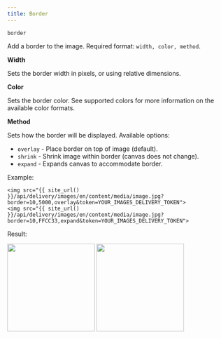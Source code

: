 ```yaml
---
title: Border
---
```


`border`

Add a border to the image. Required format: `width, color, method`.

**Width**

Sets the border width in pixels, or using relative dimensions.

**Color**

Sets the border color. See supported colors for more information on the available color formats.

**Method**

Sets how the border will be displayed. Available options:

* `overlay` - Place border on top of image (default).
* `shrink` - Shrink image within border (canvas does not change).
* `expand` - Expands canvas to accommodate border.

Example:

```twig
<img src="{{ site_url() }}/api/delivery/images/en/content/media/image.jpg?border=10,5000,overlay&token=YOUR_IMAGES_DELIVERY_TOKEN">
<img src="{{ site_url() }}/api/delivery/images/en/content/media/image.jpg?border=10,FFCC33,expand&token=YOUR_IMAGES_DELIVERY_TOKEN">
```

Result:

<img width="200" class="inline" src="[site_url]/api/delivery/images/en/content/media/image.jpg?q=70&w=200&dpr=2&border=10,5000,overlay&token=4864fb8e1ebe080e6e4ad5c4363083a6">
<img width="200" class="inline" src="[site_url]/api/delivery/images/en/content/media/image.jpg?q=70&w=200&dpr=2&border=10,FFCC33,expand&token=4864fb8e1ebe080e6e4ad5c4363083a6">
